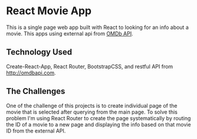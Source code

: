 # React Movie App
This is a single page web app built with React to looking for an info about a movie. This apps using external api from [OMDb API](http://ombdapi). 

## Technology Used
Create-React-App, React Router, BootstrapCSS, and restful API from http://omdbapi.com.

## The Challenges
One of the challenge of this projects is to create individual page of the movie that is selected after querying from the main page. To solve this problem I'm using React Router to create the page systematically by routing the ID of a movie to a new page and displaying the info based on that movie ID from the external API.